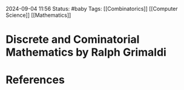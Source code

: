 2024-09-04 11:56
Status: #baby 
Tags: [[Combinatorics]] [[Computer Science]] [[Mathematics]]

# Discrete and Cominatorial Mathematics by Ralph Grimaldi


# References